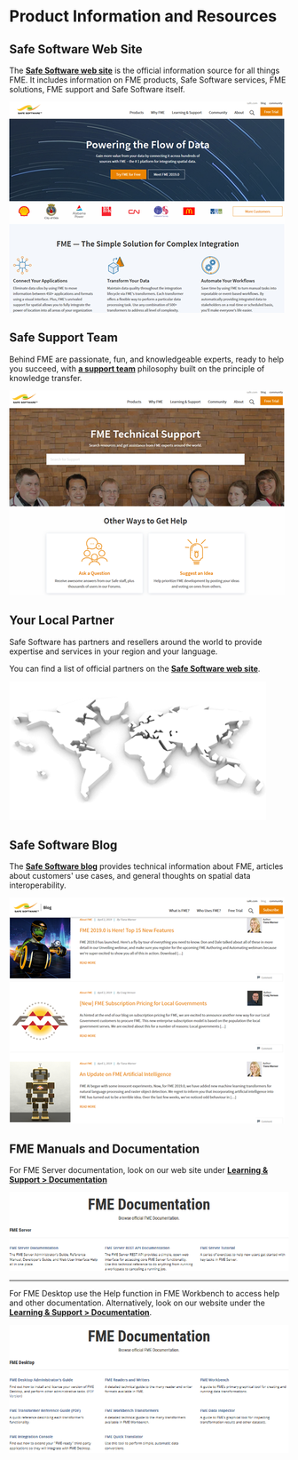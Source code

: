 # Product Information and Resources #

## Safe Software Web Site ##
The **[Safe Software web site](https://www.safe.com/ "Safe Software web site")** is the official information source for all things FME. It includes information on FME products, Safe Software services, FME solutions, FME support and Safe Software itself.

![](./Images/Img8.001.SafeWebSite.png)

## Safe Support Team ##
Behind FME are passionate, fun, and knowledgeable experts, ready to help you succeed, with **[a support team](https://support.safe.com/knowledgeSubmitCase "FME Support Team page")** philosophy built on the principle of knowledge transfer.

![](./Images/Img8.002.SafeSupportTeam.png)

## Your Local Partner ##
Safe Software has partners and resellers around the world to provide expertise and services in your region and your language.

You can find a list of official partners on the **[Safe Software web site](http://www.safe.com/partners/ "FME Partners Page")**.

![](./Images/Img8.003.SafePartnersWorldImage.png)

## Safe Software Blog ##
The **[Safe Software blog](http://blog.safe.com/ "Safe Software Blog")** provides technical information about FME, articles about customers' use cases, and general thoughts on spatial data interoperability.

![](./Images/Img8.004.SafeBlog.png)

## FME Manuals and Documentation ##
For FME Server documentation, look on our web site under **[Learning & Support &gt; Documentation](https://support.safe.com/KnowledgeDocumentation#GroupB)**

![](./Images/Img8.005.ServerSafeDocumentation.png)

---

For FME Desktop use the Help function in FME Workbench to access help and other documentation. Alternatively, look on our website under the **[Learning & Support &gt; Documentation](https://support.safe.com/KnowledgeDocumentation#GroupA)**.

![](./Images/Img8.006.DesktopSafeDocumentation.png)
